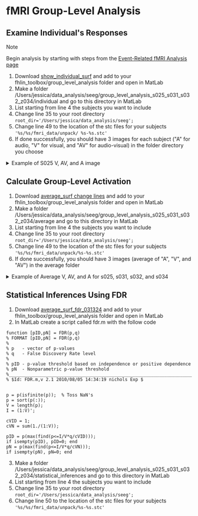 # fMRI Group-Level Analysis
## Examine Individual's Responses
>[!NOTE]
> Begin analysis by starting with steps from the [Event-Related fMRI Analysis page](https://github.com/Lin-Brain-Lab/fMRI-Analysis-For-Mac/blob/main/fMRI%20Event-Related%20Analysis.md)

1. Download [show_individual_surf](https://github.com/fahsuanlin/labmanual/blob/master/scripts/show_individual_surf_031324.m) and add to your fhlin_toolbox/group_level_analysis folder and open in MatLab
2. Make a folder /Users/jessica/data_analysis/seeg/group_level_analysis_s025_s031_s032_z034/individual and go to this directory in MatLab
3. List starting from line 4 the subjects you want to include
4. Change line 35 to your root directory `root_dir='/Users/jessica/data_analysis/seeg';`
5. Change line 49 to the location of the stc files for your subjects `'%s/%s/fmri_data/unpack/ %s-%s.stc'`
6. If done successfully, you should have 3 images for each subject ("A" for audio, "V" for visual, and "AV" for audio-visual) in the folder directory you choose
<details>
  <summary>Example of S025 V, AV, and A image</summary>
S025 V
  
![fmri_surf_031324_s025_V](https://github.com/Lin-Brain-Lab/fMRI-Analysis-For-Mac/assets/157174338/a4aa6c21-9a3f-41a5-883f-68c6ff3b365d)

s025 AV
![fmri_surf_031324_s025_AV](https://github.com/Lin-Brain-Lab/fMRI-Analysis-For-Mac/assets/157174338/08dac687-254f-4757-9890-59854232ffe9)

s025 A
![fmri_surf_031324_s025_A](https://github.com/Lin-Brain-Lab/fMRI-Analysis-For-Mac/assets/157174338/dae71213-30b3-4e70-a5ab-a26e106a6112)
</details>

## Calculate Group-Level Activation
1. Download [average_surf change lines](https://github.com/fahsuanlin/labmanual/blob/master/scripts/average_surf_031324.m) and add to your fhlin_toolbox/group_level_analysis folder and open in MatLab
2. Make a folder /Users/jessica/data_analysis/seeg/group_level_analysis_s025_s031_s032_z034/average and go to this directory in MatLab
3. List starting from line 4 the subjects you want to include
4. Change line 35 to your root directory `root_dir='/Users/jessica/data_analysis/seeg';`
5. Change line 49 to the location of the stc files for your subjects `'%s/%s/fmri_data/unpack/%s-%s.stc'`
6. If done successfully, you should have 3 images (average of "A", "V", and "AV") in the average folder
<details>
  <summary>Example of Average V, AV, and A for s025, s031, s032, and s034</summary>
  
V Average
![fmri_surf_V_average](https://github.com/Lin-Brain-Lab/fMRI-Analysis-For-Mac/assets/157174338/c7c6cd4f-85c2-4141-a5f5-556b14f65c90)
AV Average
![fmri_surf_AV_average](https://github.com/Lin-Brain-Lab/fMRI-Analysis-For-Mac/assets/157174338/9066c288-04bc-4c76-96b5-a82532878a6e)
A Average
![fmri_surf_A_average](https://github.com/Lin-Brain-Lab/fMRI-Analysis-For-Mac/assets/157174338/a41f5965-a482-4709-b26a-050141b3e8ad)
</details>

## Statistical Inferences Using FDR
1. Download [average_surf_fdr_031324](https://github.com/fahsuanlin/labmanual/blob/master/scripts/average_surf_fdr_031324.m) and add to your fhlin_toolbox/group_level_analysis folder and open in MatLab
2. In MatLab create a script called fdr.m with the follow code
```
function [pID,pN] = FDR(p,q)
% FORMAT [pID,pN] = FDR(p,q)
% 
% p   - vector of p-values
% q   - False Discovery Rate level
%
% pID - p-value threshold based on independence or positive dependence
% pN  - Nonparametric p-value threshold
%______________________________________________________________________________
% $Id: FDR.m,v 2.1 2010/08/05 14:34:19 nichols Exp $


p = p(isfinite(p));  % Toss NaN's
p = sort(p(:));
V = length(p);
I = (1:V)';

cVID = 1;
cVN = sum(1./(1:V));

pID = p(max(find(p<=I/V*q/cVID)));
if isempty(pID), pID=0; end
pN = p(max(find(p<=I/V*q/cVN)));
if isempty(pN), pN=0; end
```
3. Make a folder /Users/jessica/data_analysis/seeg/group_level_analysis_s025_s031_s032_z034/statistical_inferences and go to this directory in MatLab
4. List starting from line 4 the subjects you want to include
5. Change line 35 to your root directory `root_dir='/Users/jessica/data_analysis/seeg';`
6. Change line 50 to the location of the stc files for your subjects `'%s/%s/fmri_data/unpack/%s-%s.stc'`

